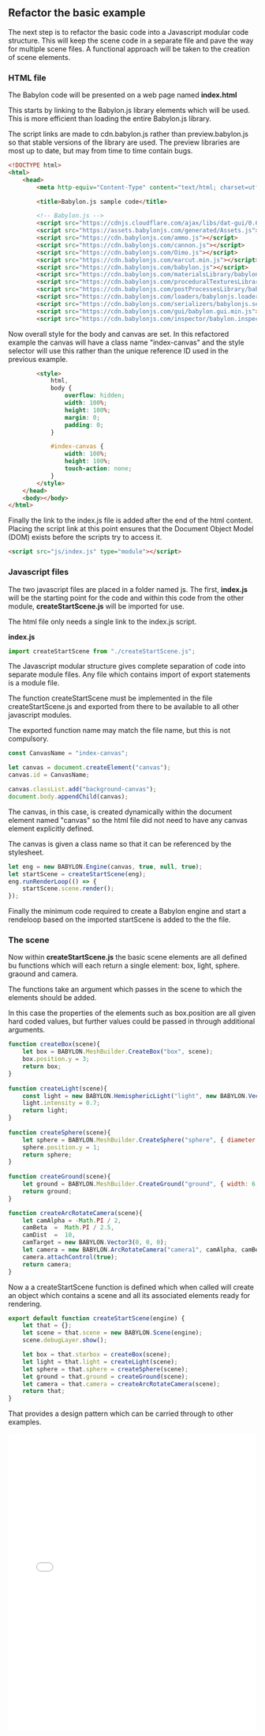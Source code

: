 ## Refactor the basic example

The next step is to refactor the basic code into a Javascript modular code structure.  This will keep the scene code in a separate file and pave the way for multiple scene files.  A functional approach will be taken to the creation of scene elements.

### HTML file

The Babylon code will be presented on a web page named **index.html**

This starts by linking to the Babylon.js library elements which will be used.  This is more efficient than loading the entire Babylon.js library.

The script links are made to cdn.babylon.js rather than preview.babylon.js so that stable versions of the library are used. The preview libraries are most up to date, but may from time to time contain bugs.

```html
<!DOCTYPE html>
<html>
    <head>
        <meta http-equiv="Content-Type" content="text/html; charset=utf-8" />

        <title>Babylon.js sample code</title>

        <!-- Babylon.js -->
        <script src="https://cdnjs.cloudflare.com/ajax/libs/dat-gui/0.6.2/dat.gui.min.js"></script>
        <script src="https://assets.babylonjs.com/generated/Assets.js"></script>
        <script src="https://cdn.babylonjs.com/ammo.js"></script>
        <script src="https://cdn.babylonjs.com/cannon.js"></script>
        <script src="https://cdn.babylonjs.com/Oimo.js"></script>
        <script src="https://cdn.babylonjs.com/earcut.min.js"></script>
        <script src="https://cdn.babylonjs.com/babylon.js"></script>
        <script src="https://cdn.babylonjs.com/materialsLibrary/babylonjs.materials.min.js"></script>
        <script src="https://cdn.babylonjs.com/proceduralTexturesLibrary/babylonjs.proceduralTextures.min.js"></script>
        <script src="https://cdn.babylonjs.com/postProcessesLibrary/babylonjs.postProcess.min.js"></script>
        <script src="https://cdn.babylonjs.com/loaders/babylonjs.loaders.js"></script>
        <script src="https://cdn.babylonjs.com/serializers/babylonjs.serializers.min.js"></script>
        <script src="https://cdn.babylonjs.com/gui/babylon.gui.min.js"></script>
        <script src="https://cdn.babylonjs.com/inspector/babylon.inspector.bundle.js"></script>

```

Now overall style for the body and canvas are set.  In this refactored example the canvas will have a class name "index-canvas" and the style selector will use this rather than the unique reference ID used in the previous example.

```html
        <style>
            html,
            body {
                overflow: hidden;
                width: 100%;
                height: 100%;
                margin: 0;
                padding: 0;
            }

            #index-canvas {
                width: 100%;
                height: 100%;
                touch-action: none;
            }
        </style>
    </head>
    <body></body>
</html>
```
Finally the link to the index.js file is added after the end of the html content.  Placing the script link at this point ensures that the Document Object Model (DOM) exists before the scripts try to access it.

```html
<script src="js/index.js" type="module"></script>
```

### Javascript files

The two javascript files are placed in a folder named js.  The first, **index.js** will be the starting point for the code and within this code from the other module, **createStartScene.js** will be imported for use.

The html file only needs a single link to the index.js script.

**index.js**
```javascript
import createStartScene from "./createStartScene.js";
```
The Javascript modular structure gives complete separation of code into separate module files.  Any file which contains import of export statements is a module file.

The function createStartScene must be implemented in the file createStartScene.js and exported from there to be available to all other javascript modules.

The exported function name may match the file name, but this is not compulsory.

```javascript
const CanvasName = "index-canvas";

let canvas = document.createElement("canvas");
canvas.id = CanvasName;

canvas.classList.add("background-canvas");
document.body.appendChild(canvas);
```
The canvas, in this case, is created dynamically within the document element named "canvas" so the html file did not need to have any canvas element explicitly defined.

The canvas is given a class name so that it can be referenced by the stylesheet.


```javascript
let eng = new BABYLON.Engine(canvas, true, null, true);
let startScene = createStartScene(eng);
eng.runRenderLoop(() => {
    startScene.scene.render();
});
```

Finally the minimum code required to create a Babylon engine and start a rendeloop based on the imported startScene is added to the the file.  

### The scene

Now within **createStartScene.js** the basic scene elements are all defined bu functions which will each return a single element: box, light, sphere. graound and camera.

The functions take an argument which passes in the scene to which the elements should be added.

In this case the properties of the elements such as box.position are all given hard coded values, but further values could be passed in through  additional arguments.


```javascript
function createBox(scene){
    let box = BABYLON.MeshBuilder.CreateBox("box", scene);
    box.position.y = 3;
    return box;
}
    
function createLight(scene){
    const light = new BABYLON.HemisphericLight("light", new BABYLON.Vector3(0, 1, 0),scene);
    light.intensity = 0.7;
    return light;
}
   
function createSphere(scene){
    let sphere = BABYLON.MeshBuilder.CreateSphere("sphere", { diameter: 2, segments: 32 }, scene);
    sphere.position.y = 1;
    return sphere;
}
   
function createGround(scene){
    let ground = BABYLON.MeshBuilder.CreateGround("ground", { width: 6, height: 6 }, scene);
    return ground;
}

function createArcRotateCamera(scene){
    let camAlpha = -Math.PI / 2,
    camBeta  =  Math.PI / 2.5,
    camDist  =  10,
    camTarget = new BABYLON.Vector3(0, 0, 0); 
    let camera = new BABYLON.ArcRotateCamera("camera1", camAlpha, camBeta, camDist, camTarget, scene);
    camera.attachControl(true);
    return camera;
}
```
Now a a createStartScene function is defined which when called will create an object which contains a scene and all its associated elements ready for rendering.

```javascript
export default function createStartScene(engine) {
    let that = {};
    let scene = that.scene = new BABYLON.Scene(engine);
    scene.debugLayer.show();

    let box = that.starbox = createBox(scene);
    let light = that.light = createLight(scene);
    let sphere = that.sphere = createSphere(scene);
    let ground = that.ground = createGround(scene);
    let camera = that.camera = createArcRotateCamera(scene);
    return that;
}
```

That provides a design pattern which can be carried through to other examples.

<iframe 
    height="600" 
    width="100%" 
    scrolling="no" 
    title="Refactored Basic Scene" 
    src="Block_3/section_1b/public/index.html" 
    frameborder="no" 
    loading="lazy" 
    allowtransparency="true" 
    allowfullscreen="true">
</iframe>